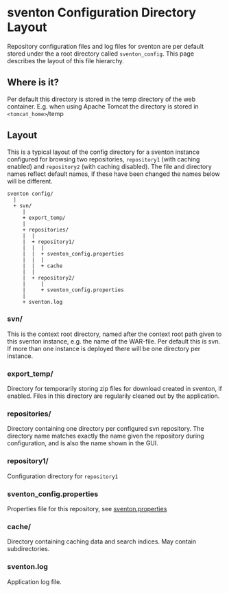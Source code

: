# sventon Configuration Directory Layout #

Repository configuration files and log files for sventon are per default stored under the a root directory called `sventon_config`. This page describes the layout of this file hierarchy.

## Where is it? ##
Per default this directory is stored in the temp directory of the web container. E.g. when using Apache Tomcat the directory is stored in `<tomcat_home>`/temp

## Layout ##
This is a typical layout of the config directory for a sventon instance configured for browsing two repositories, `repository1` (with caching enabled) and `repository2` (with caching disabled). The file and directory names reflect default names, if these have been changed the names below will be different.
```
sventon config/
  |
  + svn/
     |
     + export_temp/
     |
     + repositories/
     |  |
     |  + repository1/
     |  |  |
     |  |  + sventon_config.properties
     |  |  |
     |  |  + cache
     |  |
     |  + repository2/
     |     |
     |     + sventon_config.properties
     |
     + sventon.log
```

### svn/ ###
This is the context root directory, named after the context root path given to this sventon instance, e.g. the name of the WAR-file. Per default this is svn. If more than one instance is deployed there will be one directory per instance.

### export\_temp/ ###
Directory for temporarily storing zip files for download created in sventon, if enabled. Files in this directory are regularily cleaned out by the application.

### repositories/ ###
Directory containing one directory per configured svn repository. The directory name matches exactly the name given the repository during configuration, and is also the name shown in the GUI.

### repository1/ ###
Configuration directory for `repository1`

### sventon\_config.properties ###
Properties file for this repository, see [sventon.properties](SventonProperties.md)

### cache/ ###
Directory containing caching data and search indices. May contain subdirectories.

### sventon.log ###
Application log file.